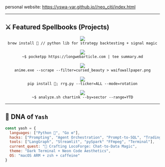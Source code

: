 <h1 align="center">
</h1>

personal website: https://yswa-var.github.io//neo_citi/index.html

---

## ⚔️ Featured Spellbooks (Projects)

<p align="center">
  <a href="https://github.com/yswa-var/EasyBt">
    <img src="https://img.shields.io/badge/EasyBt-%F0%9F%A7%A0%20Backtest%20your%20alpha-171B24?style=for-the-badge&logo=python&logoColor=F7DF1E" />
  </a>
  <br>
  <code>brew install 🧠 // python lib for strategy backtesting + signal magic</code>
</p>

<p align="center">
  <a href="https://github.com/yswa-var/pocketpp">
    <img src="https://img.shields.io/badge/Pocket++-%F0%9F%93%96%20Summarize+Save+Speed-1E1E2F?style=for-the-badge&logo=readthedocs" />
  </a>
  <br>
  <code>~$ pocketpp https://longwebarticle.com | tee summary.md</code>
</p>

<p align="center">
  <a href="https://github.com/yswa-var/FilthyFilter">
    <img src="https://img.shields.io/badge/FilthyFilter-%F0%9F%8E%9E%20Extract%20Wallpapers%20from%20Anime%20Madness-2B213A?style=for-the-badge&logo=adobephotoshop" />
  </a>
  <br>
  <code>anime.exe --scrape --filter=cursed_beauty > waifuwallpaper.png</code>
</p>

<p align="center">
  <a href="https://github.com/yswa-var/RRG">
    <img src="https://img.shields.io/badge/RRG-%F0%9F%93%88%20Visualize%20Market%20Swings-101010?style=for-the-badge&logo=chartdotjs" />
  </a>
  <br>
  <code>pip install 🔮; rrg.py --ticker=ALL --mode=rotation</code>
</p>

<p align="center">
  <a href="https://github.com/yswa-var/chartink-backtestor">
    <img src="https://img.shields.io/badge/Chartink--Backtestor-%F0%9F%93%88%20Sectoral%20Scan%20Analyzer-1A1A2E?style=for-the-badge&logo=chartdotjs" />
  </a>
  <br>
  <code>~$ analyze.sh chartink --by=sector --range=YTD</code>
</p>

---

## 🧠 DNA of `Yash`

```js
const yash = {
  languages: ["Python 🐍", "Go ⚙️"],
  hacks: ["Prompting", "Agent Orchestration", "Prompt-to-SQL", "Trading Bots", "Frame Scrapers"],
  tools: ["LangGraph", "Streamlit", "pySpark" "FFmpeg", "Terminal"],
  current_quest: "🚧 Crafting LocoForge: Chat-to-Data Magic",
  theme: "Dark Terminal + Neon Code Aesthetics",
  OS: "macOS ARM + zsh + caffeine"
}
